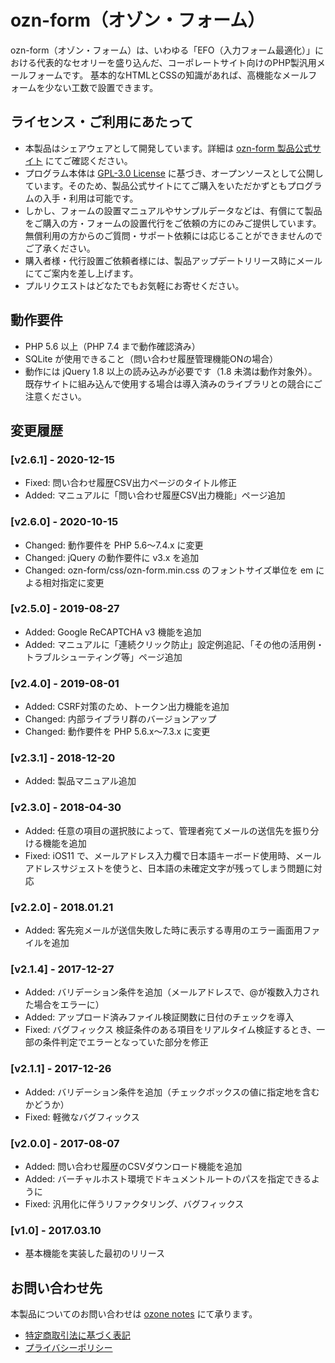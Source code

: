# ozn-form（オゾン・フォーム）

ozn-form（オゾン・フォーム）は、いわゆる「EFO（入力フォーム最適化）」における代表的なセオリーを盛り込んだ、コーポレートサイト向けのPHP製汎用メールフォームです。
基本的なHTMLとCSSの知識があれば、高機能なメールフォームを少ない工数で設置できます。

## ライセンス・ご利用にあたって

- 本製品はシェアウェアとして開発しています。詳細は [ozn-form 製品公式サイト](https://www.ozonenotes.jp/ozn-form/) にてご確認ください。
- プログラム本体は [GPL-3.0 License](https://www.gnu.org/licenses/gpl-3.0.ja.html) に基づき、オープンソースとして公開しています。そのため、製品公式サイトにてご購入をいただかずともプログラムの入手・利用は可能です。
- しかし、フォームの設置マニュアルやサンプルデータなどは、有償にて製品をご購入の方・フォームの設置代行をご依頼の方にのみご提供しています。無償利用の方からのご質問・サポート依頼には応じることができませんのでご了承ください。
- 購入者様・代行設置ご依頼者様には、製品アップデートリリース時にメールにてご案内を差し上げます。
- プルリクエストはどなたでもお気軽にお寄せください。

## 動作要件

- PHP 5.6 以上（PHP 7.4 まで動作確認済み）
- SQLite が使用できること（問い合わせ履歴管理機能ONの場合）
- 動作には jQuery 1.8 以上の読み込みが必要です（1.8 未満は動作対象外）。既存サイトに組み込んで使用する場合は導入済みのライブラリとの競合にご注意ください。

## 変更履歴

### [v2.6.1] - 2020-12-15

- Fixed: 問い合わせ履歴CSV出力ページのタイトル修正
- Added: マニュアルに「問い合わせ履歴CSV出力機能」ページ追加

### [v2.6.0] - 2020-10-15

- Changed: 動作要件を PHP 5.6〜7.4.x に変更
- Changed: jQuery の動作要件に v3.x を追加
- Changed: ozn-form/css/ozn-form.min.css のフォントサイズ単位を em による相対指定に変更

### [v2.5.0] - 2019-08-27

- Added: Google ReCAPTCHA v3 機能を追加
- Added: マニュアルに「連続クリック防止」設定例追記、「その他の活用例・トラブルシューティング等」ページ追加

### [v2.4.0] - 2019-08-01

- Added: CSRF対策のため、トークン出力機能を追加
- Changed: 内部ライブラリ群のバージョンアップ
- Changed: 動作要件を PHP 5.6.x〜7.3.x に変更

### [v2.3.1] - 2018-12-20

- Added: 製品マニュアル追加

### [v2.3.0] - 2018-04-30

- Added: 任意の項目の選択肢によって、管理者宛てメールの送信先を振り分ける機能を追加
- Fixed: iOS11 で、メールアドレス入力欄で日本語キーボード使用時、メールアドレスサジェストを使うと、日本語の未確定文字が残ってしまう問題に対応

### [v2.2.0] - 2018.01.21

- Added: 客先宛メールが送信失敗した時に表示する専用のエラー画面用ファイルを追加

### [v2.1.4] - 2017-12-27

- Added: バリデーション条件を追加（メールアドレスで、@が複数入力された場合をエラーに）
- Added: アップロード済みファイル検証関数に日付のチェックを導入
- Fixed: バグフィックス 検証条件のある項目をリアルタイム検証するとき、一部の条件判定でエラーとなっていた部分を修正

### [v2.1.1] - 2017-12-26

- Added: バリデーション条件を追加（チェックボックスの値に指定地を含むかどうか）
- Fixed: 軽微なバグフィックス

### [v2.0.0] - 2017-08-07

- Added: 問い合わせ履歴のCSVダウンロード機能を追加
- Added: バーチャルホスト環境でドキュメントルートのパスを指定できるように
- Fixed: 汎用化に伴うリファクタリング、バグフィックス

### [v1.0] - 2017.03.10

- 基本機能を実装した最初のリリース

## お問い合わせ先

本製品についてのお問い合わせは [ozone notes](https://www.ozonenotes.jp/) にて承ります。

- [特定商取引法に基づく表記](https://www.ozonenotes.jp/ozn-form/guidance.html) 
- [プライバシーポリシー](https://www.ozonenotes.jp/agreement/#privacy)